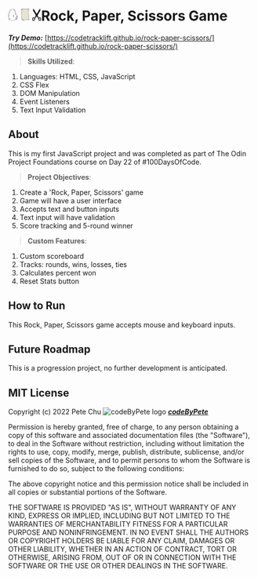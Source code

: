 # <img src='./rock.png' height='25px'> <img src='./paper.png' height='25px'> <img src='./scissors.png' height='25px'>Rock, Paper, Scissors Game

***Try Demo:*** [https://codetracklift.github.io/rock-paper-scissors/](https://codetracklift.github.io/rock-paper-scissors/)

>**Skills Utilized**:
<ol>
    <li>Languages: HTML, CSS, JavaScript</li>
    <li>CSS Flex</li>
    <li>DOM Manipulation</li>
    <li>Event Listeners</li>
    <li>Text Input Validation</li>
</ol>

## About
This is my first JavaScript project and was completed as part of The Odin Project Foundations course on Day 22 of #100DaysOfCode.

>**Project Objectives**:
<ol>
    <li>Create a 'Rock, Paper, Scissors' game</li>
    <li>Game will have a user interface</li>
    <li>Accepts text and button inputs</li>
    <li>Text input will have validation</li>
    <li>Score tracking and 5-round winner</li>
</ol>

>**Custom Features**:
<ol>
    <li>Custom scoreboard</li>
    <li>Tracks: rounds, wins, losses, ties</li>
    <li>Calculates percent won</li>
    <li>Reset Stats button</li>
</ol>

## How to Run
This Rock, Paper, Scissors game accepts mouse and keyboard inputs.

## Future Roadmap
This is a progression project, no further development is anticipated.

## MIT License

Copyright (c) 2022 Pete Chu <img src='https://codetracklift.github.io/codeTrackLift/logos/giphyPharma2Code.gif' alt='codeByPete logo' width='25'> ***[codeByPete](https://www.codebypete.com/)***

Permission is hereby granted, free of charge, to any person obtaining a copy of this software and associated documentation files (the "Software"), to deal in the Software without restriction, including without limitation the rights to use, copy, modify, merge, publish, distribute, sublicense, and/or sell copies of the Software, and to permit persons to whom the Software is furnished to do so, subject to the following conditions:

The above copyright notice and this permission notice shall be included in all copies or substantial portions of the Software.

THE SOFTWARE IS PROVIDED "AS IS", WITHOUT WARRANTY OF ANY KIND, EXPRESS OR IMPLIED, INCLUDING BUT NOT LIMITED TO THE WARRANTIES OF MERCHANTABILITY FITNESS FOR A PARTICULAR PURPOSE AND NONINFRINGEMENT. IN NO EVENT SHALL THE AUTHORS OR COPYRIGHT HOLDERS BE LIABLE FOR ANY CLAIM, DAMAGES OR OTHER LIABILITY, WHETHER IN AN ACTION OF CONTRACT, TORT OR OTHERWISE, ARISING FROM, OUT OF OR IN CONNECTION WITH THE SOFTWARE OR THE USE OR OTHER DEALINGS IN THE SOFTWARE.
